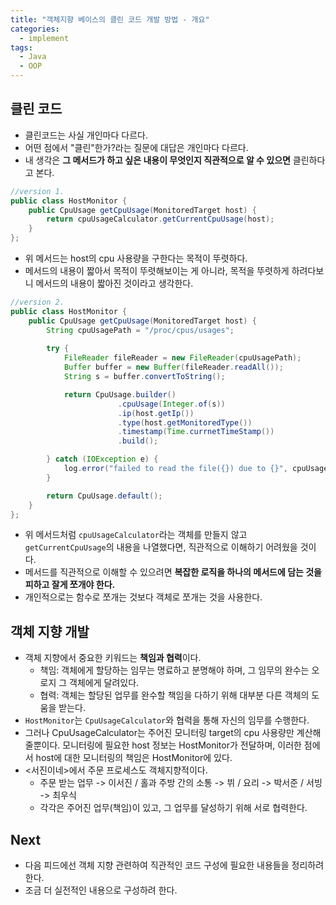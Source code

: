 ```yaml
---
title: "객체지향 베이스의 클린 코드 개발 방법 - 개요"
categories:
  - implement
tags:
  - Java
  - OOP
---
```


## 클린 코드
- 클린코드는 사실 개인마다 다르다.
- 어떤 점에서 "클린"한가?라는 질문에 대답은 개인마다 다르다.
- 내 생각은 **그 메서드가 하고 싶은 내용이 무엇인지 직관적으로 알 수 있으면** 클린하다고 본다.

```java
//version 1.
public class HostMonitor {
    public CpuUsage getCpuUsage(MonitoredTarget host) {
        return cpuUsageCalculator.getCurrentCpuUsage(host);
    }
};

```

- 위 메서드는 host의 cpu 사용량을 구한다는 목적이 뚜렷하다. 
- 메서드의 내용이 짧아서 목적이 뚜렷해보이는 게 아니라, 목적을 뚜렷하게 하려다보니 메서드의 내용이 짧아진 것이라고 생각한다.


```java
//version 2.
public class HostMonitor {
    public CpuUsage getCpuUsage(MonitoredTarget host) {
        String cpuUsagePath = "/proc/cpus/usages";
        
        try {
            FileReader fileReader = new FileReader(cpuUsagePath);
            Buffer buffer = new Buffer(fileReader.readAll());
            String s = buffer.convertToString();

            return CpuUsage.builder()
                        .cpuUsage(Integer.of(s))
                        .ip(host.getIp())
                        .type(host.getMonitoredType())
                        .timestamp(Time.currnetTimeStamp())
                        .build();

        } catch (IOException e) {
            log.error("failed to read the file({}) due to {}", cpuUsagePath, e.getMessage());
        }

        return CpuUsage.default();
    }
};
```
- 위 메서드처럼 ```cpuUsageCalculator```라는 객체를 만들지 않고 ```getCurrentCpuUsage```의 내용을 나열했다면, 직관적으로 이해하기 어려웠을 것이다.
- 메서드를 직관적으로 이해할 수 있으려면 **복잡한 로직을 하나의 메서드에 담는 것을 피하고 잘게 쪼개야 한다.** 
- 개인적으로는 함수로 쪼개는 것보다 객체로 쪼개는 것을 사용한다.

## 객체 지향 개발
- 객체 지향에서 중요한 키워드는 **책임과 협력**이다.
  - 책임: 객체에게 할당하는 임무는 명료하고 분명해야 하며, 그 임무의 완수는 오로지 그 객체에게 달려있다.
  - 협력: 객체는 할당된 업무를 완수할 책임을 다하기 위해 대부분 다른 객체의 도움을 받는다.
- ```HostMonitor```는 ```CpuUsageCalculator```와 협력을 통해 자신의 임무를 수행한다.
- 그러나 CpuUsageCalculator는 주어진 모니터링 target의 cpu 사용량만 계산해줄뿐이다. 모니터링에 필요한 host 정보는 HostMonitor가 전달하며, 이러한 점에서 host에 대한 모니터링의 책임은 HostMonitor에 있다.
- <서진이네>에서 주문 프로세스도 객체지향적이다.
  - 주문 받는 업무 -> 이서진 / 홀과 주방 간의 소통 -> 뷔 / 요리 -> 박서준 / 서빙 -> 최우식
  - 각각은 주어진 업무(책임)이 있고, 그 업무를 달성하기 위해 서로 협력한다.

## Next
- 다음 피드에선 객체 지향 관련하여 직관적인 코드 구성에 필요한 내용들을 정리하려 한다.
- 조금 더 실전적인 내용으로 구성하려 한다.